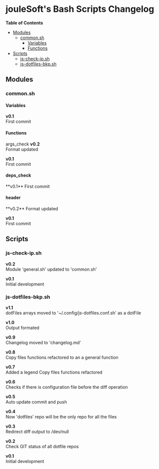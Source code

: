 <h1>jouleSoft's Bash Scripts Changelog</h1>

**Table of Contents**

* [Modules](#modules)
  * [common.sh](#commonsh)
    * [Variables](#variables)
    * [Functions](#functions)
* [Scripts](#scripts)
  * [js-check-ip.sh](#js-check-ipsh)
  * [js-dotfiles-bkp.sh](#js-dotfiles-bkpsh)

## Modules
### common.sh
#### Variables
**v0.1**  
First commit

#### Functions
args_check
**v0.2**  
Format updated

**v0.1**  
First commit

<h4>deps_check</h4>
**v0.1**  
First commit

<h4>header</h4>
**v0.2**  
Format updated

**v0.1**  
First commit

## Scripts
### js-check-ip.sh

**v0.2**  
Module 'general.sh' updated to 'common.sh'

**v0.1**  
Initial development

### js-dotfiles-bkp.sh

**v1.1**  
dotFiles arrays moved to '~/.config/js-dotfiles.conf.sh' as a dotFile

**v1.0**  
Output formated

**v0.9**  
Changelog moved to 'changelog.md'

**v0.8**  
Copy files functions refactored to an a general function

**v0.7**  
Added a legend
Copy files functions refactored

**v0.6**  
Checks if there is configuration file before the diff operation

**v0.5**  
Auto update commit and push

**v0.4**  
Now 'dotfiles' repo will be the only repo for all the files

**v0.3**  
Redirect diff output to /dev/null

**v0.2**  
Check GIT status of all dotfile repos

**v0.1**  
Initial development

